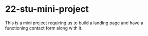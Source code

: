 # 22-stu-mini-project
This is a mini project requiring us to build a landing page and have a functioning contact form along with it.
